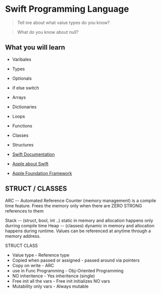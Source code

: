 # Swift Programming Language

> Tell me about what value types do you know?

> What do you know about null?

## What you will learn

- Varibales
- Types
- Optionals
- if else switch
- Arrays
- Dictionaries
- Loops
- Functions
- Classes
- Structures

- [Swift Documentation](https://docs.swift.org/swift-book/)
- [Apple about Swift](https://developer.apple.com/swift/)
- [Apple Foundation Framework](https://developer.apple.com/documentation/foundation)

## STRUCT / CLASSES

ARC                  -- Automated Reference Counter (memory management) is a compile time feature.
                        Frees the memory only when there are ZERO STRONG references to them

Stack                -- (struct, bool, int ..) static in memory and allocation happens only durring compile time
Heap                 -- (classes) dynamic in memory and allocation happens during runtime. Values can be referenced
                        at anytime through a memory address.

STRUCT                                CLASS
- Value type                          - Reference type
- Copied when passed or assigned      - passed around via pointers
- Copy on write                       - ARC
- use in Func Programming             - Obj-Oriented Programming
- NO inheritence                      - Yes inheritence (single)
- Free init all the vars              - Free init initializes NO vars
- Mutability only vars                - Always mutable